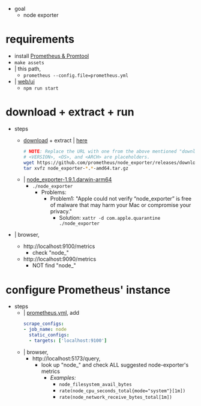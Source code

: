 * goal
  * node exporter

# requirements

* install [Prometheus & Promtool](/prometheus/README.md#install)
* `make assets`
* | this path,
  * `prometheus --config.file=prometheus.yml`
* | [web/ui](https://github.com/dancer1325/prometheus/tree/main/web/ui)
  * `npm run start`

# download + extract + run
* steps
  * [download](https://github.com/prometheus/node_exporter/releases) + extract | [here](node_exporter-1.9.1.darwin-arm64)
    ```bash
    # NOTE: Replace the URL with one from the above mentioned "downloads" page.
    # <VERSION>, <OS>, and <ARCH> are placeholders.
    wget https://github.com/prometheus/node_exporter/releases/download/v<VERSION>/node_exporter-<VERSION>.<OS>-<ARCH>.tar.gz
    tar xvfz node_exporter-*.*-amd64.tar.gz
    ```
  * | [node_exporter-1.9.1.darwin-arm64](node_exporter-1.9.1.darwin-arm64)
    * `./node_exporter `
      * Problems:
        * Problem1: "Apple could not verify “node_exporter” is free of malware that may harm your Mac or compromise your privacy."
          * Solution: `xattr -d com.apple.quarantine ./node_exporter`

* | browser,
  * http://localhost:9100/metrics
    * check "node_"
  * http://localhost:9090/metrics
    * NOT find "node_"

# configure Prometheus' instance

* steps
  * | [prometheus.yml](prometheus.yml), add
    ```yaml
    scrape_configs:
    - job_name: node
      static_configs:
      - targets: ['localhost:9100']
    ```
  * | browser,
    * http://localhost:5173/query,
      * look up "node_" and check ALL suggested node-exporter's metrics
        * _Examples:_
          * `node_filesystem_avail_bytes`
          * `rate(node_cpu_seconds_total{mode="system"}[1m])`
          * `rate(node_network_receive_bytes_total[1m])`